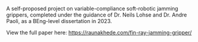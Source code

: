 A self-proposed project on variable-compliance soft-robotic jamming grippers, completed under the guidance of Dr. Neils Lohse and Dr. Andre Paoli, as a BEng-level dissertation in 2023.

View the full paper here: https://raunakhede.com/fin-ray-jamming-gripper/
